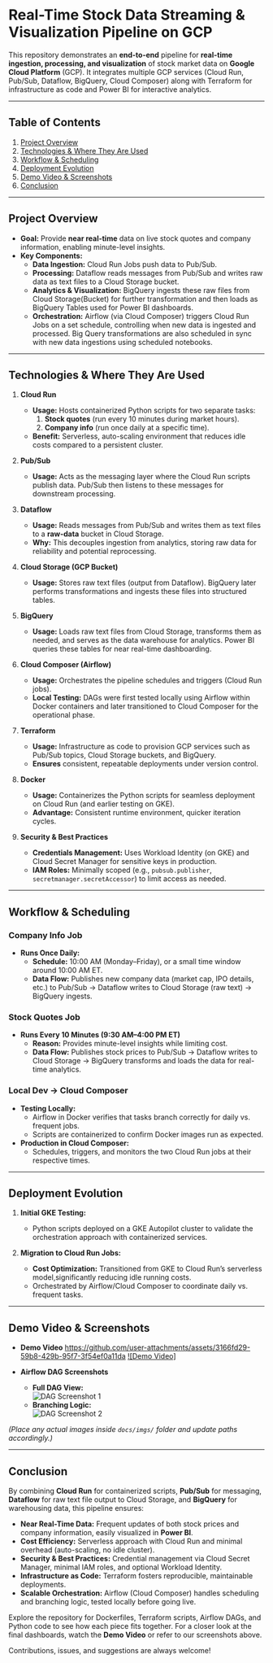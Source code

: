 # Real-Time Stock Data Streaming & Visualization Pipeline on GCP

This repository demonstrates an **end-to-end** pipeline for **real-time ingestion, processing, and visualization** of stock market data on **Google Cloud Platform** (GCP). It integrates multiple GCP services (Cloud Run, Pub/Sub, Dataflow, BigQuery, Cloud Composer) along with Terraform for infrastructure as code and Power BI for interactive analytics.

---

## Table of Contents

1. [Project Overview](#project-overview)  
2. [Technologies & Where They Are Used](#technologies--where-they-are-used)  
3. [Workflow & Scheduling](#workflow--scheduling)  
4. [Deployment Evolution](#deployment-evolution)  
5. [Demo Video & Screenshots](#demo-video--screenshots)  
6. [Conclusion](#conclusion)

---

## Project Overview

- **Goal:** Provide **near real-time** data on live stock quotes and company information, enabling minute-level insights.  
- **Key Components:**  
  - **Data Ingestion:** Cloud Run Jobs push data to Pub/Sub.  
  - **Processing:** Dataflow reads messages from Pub/Sub and writes raw data as text files to a Cloud Storage bucket.  
  - **Analytics & Visualization:** BigQuery ingests these raw files from Cloud Storage(Bucket) for further transformation and then loads as BigQuery Tables used for  Power BI dashboards.  
  - **Orchestration:** Airflow (via Cloud Composer) triggers Cloud Run Jobs on a set schedule, controlling when new data is ingested and processed. Big Query transformations are also scheduled in sync with new data ingestions using scheduled notebooks.

---

## Technologies & Where They Are Used

1. **Cloud Run**  
   - **Usage:** Hosts containerized Python scripts for two separate tasks:  
     1. **Stock quotes** (run every 10 minutes during market hours).  
     2. **Company info** (run once daily at a specific time).  
   - **Benefit:** Serverless, auto-scaling environment that reduces idle costs compared to a persistent cluster.

2. **Pub/Sub**  
   - **Usage:** Acts as the messaging layer where the Cloud Run scripts publish data. Pub/Sub then listens to these messages for downstream processing.

3. **Dataflow**  
   - **Usage:** Reads messages from Pub/Sub and writes them as text files to a **raw-data** bucket in Cloud Storage.  
   - **Why:** This decouples ingestion from analytics, storing raw data for reliability and potential reprocessing.

4. **Cloud Storage (GCP Bucket)**  
   - **Usage:** Stores raw text files (output from Dataflow). BigQuery later performs transformations and ingests these files into structured tables.

5. **BigQuery**  
   - **Usage:** Loads raw text files from Cloud Storage, transforms them as needed, and serves as the data warehouse for analytics. Power BI queries these tables for near real-time dashboarding.

6. **Cloud Composer (Airflow)**  
   - **Usage:** Orchestrates the pipeline schedules and triggers (Cloud Run jobs).  
   - **Local Testing:** DAGs were first tested locally using Airflow within Docker containers and later transitioned to Cloud Composer for the operational phase.

7. **Terraform**  
   - **Usage:** Infrastructure as code to provision GCP services such as Pub/Sub topics, Cloud Storage buckets, and BigQuery.  
   - **Ensures** consistent, repeatable deployments under version control.

8. **Docker**  
   - **Usage:** Containerizes the Python scripts for seamless deployment on Cloud Run (and earlier testing on GKE).  
   - **Advantage:** Consistent runtime environment, quicker iteration cycles.

9. **Security & Best Practices**  
   - **Credentials Management:** Uses Workload Identity (on GKE) and Cloud Secret Manager for sensitive keys in production.  
   - **IAM Roles:** Minimally scoped (e.g., `pubsub.publisher`, `secretmanager.secretAccessor`) to limit access as needed.

---

## Workflow & Scheduling

### **Company Info Job**
- **Runs Once Daily:**  
  - **Schedule:** 10:00 AM (Monday–Friday), or a small time window around 10:00 AM ET.  
  - **Data Flow:** Publishes new company data (market cap, IPO details, etc.) to Pub/Sub → Dataflow writes to Cloud Storage (raw text) → BigQuery ingests.

### **Stock Quotes Job**
- **Runs Every 10 Minutes (9:30 AM–4:00 PM ET)**  
  - **Reason:** Provides minute-level insights while limiting cost.  
  - **Data Flow:** Publishes stock prices to Pub/Sub → Dataflow writes to Cloud Storage → BigQuery transforms and loads the data for real-time analytics.

### **Local Dev → Cloud Composer**
- **Testing Locally:**  
  - Airflow in Docker verifies that tasks branch correctly for daily vs. frequent jobs.  
  - Scripts are containerized to confirm Docker images run as expected.
- **Production in Cloud Composer:**  
  - Schedules, triggers, and monitors the two Cloud Run jobs at their respective times.  

---

## Deployment Evolution

1. **Initial GKE Testing:**  
   - Python scripts deployed on a GKE Autopilot cluster to validate the orchestration approach with containerized services.  

2. **Migration to Cloud Run Jobs:**  
   - **Cost Optimization:** Transitioned from GKE to Cloud Run’s serverless model,significantly reducing idle running costs.  
   - Orchestrated by Airflow/Cloud Composer to coordinate daily vs. frequent tasks.

---

## Demo Video & Screenshots

- **Demo Video**
  https://github.com/user-attachments/assets/3166fd29-59b8-429b-95f7-3f54ef0a11da
  [![Demo Video]](https://github.com/user-attachments/assets/34748bb6-7358-4bb3-9668-f715a72579fd)  


- **Airflow DAG Screenshots**  
  - **Full DAG View:**  
    ![DAG Screenshot 1](docs/imgs/dag_screenshot_1.png)  
  - **Branching Logic:**  
    ![DAG Screenshot 2](docs/imgs/dag_screenshot_2.png)

*(Place any actual images inside `docs/imgs/` folder and update paths accordingly.)*

---

## Conclusion

By combining **Cloud Run** for containerized scripts, **Pub/Sub** for messaging, **Dataflow** for raw text file output to Cloud Storage, and **BigQuery** for warehousing data, this pipeline ensures:

- **Near Real-Time Data:** Frequent updates of both stock prices and company information, easily visualized in **Power BI**.  
- **Cost Efficiency:** Serverless approach with Cloud Run and minimal overhead (auto-scaling, no idle cluster).  
- **Security & Best Practices:** Credential management via Cloud Secret Manager, minimal IAM roles, and optional Workload Identity.  
- **Infrastructure as Code:** Terraform fosters reproducible, maintainable deployments.  
- **Scalable Orchestration:** Airflow (Cloud Composer) handles scheduling and branching logic, tested locally before going live.

Explore the repository for Dockerfiles, Terraform scripts, Airflow DAGs, and Python code to see how each piece fits together. For a closer look at the final dashboards, watch the **Demo Video** or refer to our screenshots above. 

Contributions, issues, and suggestions are always welcome! 
